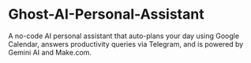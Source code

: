 # Ghost-AI-Personal-Assistant
A no-code AI personal assistant that auto-plans your day using Google Calendar, answers productivity queries via Telegram, and is powered by Gemini AI and Make.com.

